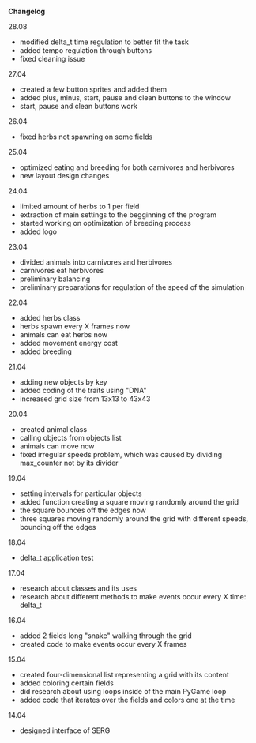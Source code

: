 <b>Changelog</b>

28.08
- modified delta_t time regulation to better fit the task
- added tempo regulation through buttons
- fixed cleaning issue

27.04
- created a few button sprites and added them
- added plus, minus, start, pause and clean buttons to the window
- start, pause and clean buttons work

26.04
- fixed herbs not spawning on some fields

25.04
- optimized eating and breeding for both carnivores and herbivores
- new layout design changes

24.04
- limited amount of herbs to 1 per field
- extraction of main settings to the begginning of the program
- started working on optimization of breeding process
- added logo

23.04
- divided animals into carnivores and herbivores
- carnivores eat herbivores
- preliminary balancing
- preliminary preparations for regulation of the speed of the simulation

22.04
- added herbs class
- herbs spawn every X frames now
- animals can eat herbs now
- added movement energy cost
- added breeding

21.04
- adding new objects by key
- added coding of the traits using "DNA"
- increased grid size from 13x13 to 43x43

20.04
- created animal class
- calling objects from objects list
- animals can move now
- fixed irregular speeds problem, which was caused by dividing max_counter not by its divider

19.04
- setting intervals for particular objects
- added function creating a square moving randomly around the grid
- the square bounces off the edges now
- three squares moving randomly around the grid with different speeds, bouncing off the edges

18.04
- delta_t application test

17.04
- research about classes and its uses
- research about different methods to make events occur every X time: delta_t

16.04
- added 2 fields long "snake" walking through the grid
- created code to make events occur every X frames

15.04
- created four-dimensional list representing a grid with its content
- added coloring certain fields
- did research about using loops inside of the main PyGame loop
- added code that iterates over the fields and colors one at the time

14.04
- designed interface of SERG

